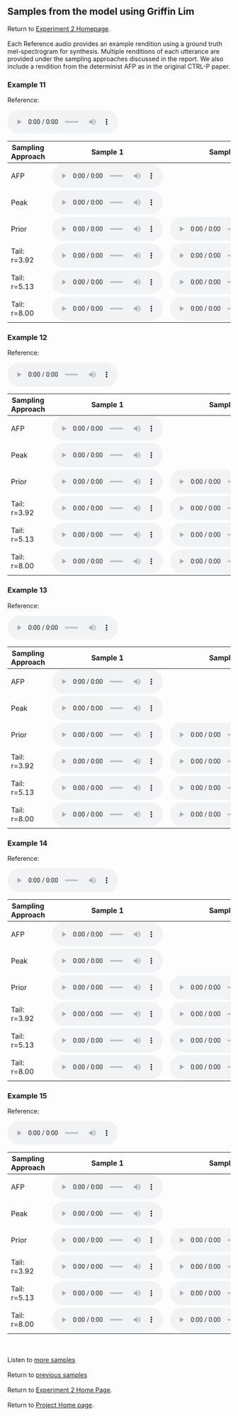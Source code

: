 <!-- exp 1a -->

## Samples from the model using Griffin Lim

Return to [Experiment 2 Homepage](https://ljlj9.github.io/mscproject/experiment_2_test.html).
<br><br>
Each Reference audio provides an example rendition using a ground truth mel-spectrogram for synthesis.
Multiple renditions of each utterance are provided under the sampling approaches discussed in the report. We also include a rendition from the determinist AFP as in the original CTRL-P paper.
### Example 11

Reference:          
<p><audio src="Exp2Test/Example11/reference.wav" controls style="width: 250px;"></audio></p>

| Sampling Approach | Sample 1 | Sample 2 | Sample 3 | Sample 4 | Sample 5 |
| --- | --- | --- | --- | --- | --- |
| AFP | <audio src="afp_web_samples/Example11.wav" controls style="width: 250px;"></audio> | | | | |
| Peak  | <audio src="Exp2Test/Example11/peak/sample_1.wav" controls style="width: 250px;"></audio> | | | | |
| Prior | <audio src="Exp2Test/Example11/prior/sample_1.wav" controls style="width: 250px;"></audio> | <audio src="Exp2Test/Example11/prior/sample_2.wav" controls style="width: 250px;"></audio> | <audio src="Exp2Test/Example11/prior/sample_3.wav" controls style="width: 250px;"></audio> | <audio src="Exp2Test/Example11/prior/sample_4.wav" controls style="width: 250px;"></audio> | <audio src="Exp2Test/Example11/prior/sample_5.wav" controls style="width: 250px;"></audio> |
| Tail: r=3.92 | <audio src="Exp2Test/Example11/tail392/sample_1.wav" controls style="width: 250px;"></audio> | <audio src="Exp2Test/Example11/tail392/sample_2.wav" controls style="width: 250px;"></audio> | <audio src="Exp2Test/Example11/tail392/sample_3.wav" controls style="width: 250px;"></audio> | <audio src="Exp2Test/Example11/tail392/sample_4.wav" controls style="width: 250px;"></audio> | <audio src="Exp2Test/Example11/tail392/sample_5.wav" controls style="width: 250px;"></audio> |
| Tail: r=5.13 | <audio src="Exp2Test/Example11/tail513/sample_1.wav" controls style="width: 250px;"></audio> | <audio src="Exp2Test/Example11/tail513/sample_2.wav" controls style="width: 250px;"></audio> | <audio src="Exp2Test/Example11/tail513/sample_3.wav" controls style="width: 250px;"></audio> | <audio src="Exp2Test/Example11/tail513/sample_4.wav" controls style="width: 250px;"></audio> | <audio src="Exp2Test/Example11/tail513/sample_5.wav" controls style="width: 250px;"></audio> |
| Tail: r=8.00 | <audio src="Exp2Test/Example11/tail8/sample_1.wav" controls style="width: 250px;"></audio> | <audio src="Exp2Test/Example11/tail8/sample_2.wav" controls style="width: 250px;"></audio> | <audio src="Exp2Test/Example11/tail8/sample_3.wav" controls style="width: 250px;"></audio> | <audio src="Exp2Test/Example11/tail8/sample_4.wav" controls style="width: 250px;"></audio> | <audio src="Exp2Test/Example11/tail8/sample_5.wav" controls style="width: 250px;"></audio> |

### Example 12

Reference:          
<p><audio src="Exp2Test/Example12/reference.wav" controls style="width: 250px;"></audio></p>

| Sampling Approach | Sample 1 | Sample 2 | Sample 3 | Sample 4 | Sample 5 |
| --- | --- | --- | --- | --- | --- |
| AFP | <audio src="afp_web_samples/Example12.wav" controls style="width: 250px;"></audio> | | | | |
| Peak  | <audio src="Exp2Test/Example12/peak/sample_1.wav" controls style="width: 250px;"></audio> | | | | |
| Prior | <audio src="Exp2Test/Example12/prior/sample_1.wav" controls style="width: 250px;"></audio> | <audio src="Exp2Test/Example12/prior/sample_2.wav" controls style="width: 250px;"></audio> | <audio src="Exp2Test/Example12/prior/sample_3.wav" controls style="width: 250px;"></audio> | <audio src="Exp2Test/Example12/prior/sample_4.wav" controls style="width: 250px;"></audio> | <audio src="Exp2Test/Example12/prior/sample_5.wav" controls style="width: 250px;"></audio> |
| Tail: r=3.92 | <audio src="Exp2Test/Example12/tail392/sample_1.wav" controls style="width: 250px;"></audio> | <audio src="Exp2Test/Example12/tail392/sample_2.wav" controls style="width: 250px;"></audio> | <audio src="Exp2Test/Example12/tail392/sample_3.wav" controls style="width: 250px;"></audio> | <audio src="Exp2Test/Example12/tail392/sample_4.wav" controls style="width: 250px;"></audio> | <audio src="Exp2Test/Example12/tail392/sample_5.wav" controls style="width: 250px;"></audio> |
| Tail: r=5.13 | <audio src="Exp2Test/Example12/tail513/sample_1.wav" controls style="width: 250px;"></audio> | <audio src="Exp2Test/Example12/tail513/sample_2.wav" controls style="width: 250px;"></audio> | <audio src="Exp2Test/Example12/tail513/sample_3.wav" controls style="width: 250px;"></audio> | <audio src="Exp2Test/Example12/tail513/sample_4.wav" controls style="width: 250px;"></audio> | <audio src="Exp2Test/Example12/tail513/sample_5.wav" controls style="width: 250px;"></audio> |
| Tail: r=8.00 | <audio src="Exp2Test/Example12/tail8/sample_1.wav" controls style="width: 250px;"></audio> | <audio src="Exp2Test/Example12/tail8/sample_2.wav" controls style="width: 250px;"></audio> | <audio src="Exp2Test/Example12/tail8/sample_3.wav" controls style="width: 250px;"></audio> | <audio src="Exp2Test/Example12/tail8/sample_4.wav" controls style="width: 250px;"></audio> | <audio src="Exp2Test/Example12/tail8/sample_5.wav" controls style="width: 250px;"></audio> |

### Example 13

Reference:          
<p><audio src="Exp2Test/Example13/reference.wav" controls style="width: 250px;"></audio></p>

| Sampling Approach | Sample 1 | Sample 2 | Sample 3 | Sample 4 | Sample 5 |
| --- | --- | --- | --- | --- | --- |
| AFP | <audio src="afp_web_samples/Example13.wav" controls style="width: 250px;"></audio> | | | | |
| Peak  | <audio src="Exp2Test/Example13/peak/sample_1.wav" controls style="width: 250px;"></audio> | | | | |
| Prior | <audio src="Exp2Test/Example13/prior/sample_1.wav" controls style="width: 250px;"></audio> | <audio src="Exp2Test/Example13/prior/sample_2.wav" controls style="width: 250px;"></audio> | <audio src="Exp2Test/Example13/prior/sample_3.wav" controls style="width: 250px;"></audio> | <audio src="Exp2Test/Example13/prior/sample_4.wav" controls style="width: 250px;"></audio> | <audio src="Exp2Test/Example13/prior/sample_5.wav" controls style="width: 250px;"></audio> |
| Tail: r=3.92 | <audio src="Exp2Test/Example13/tail392/sample_1.wav" controls style="width: 250px;"></audio> | <audio src="Exp2Test/Example13/tail392/sample_2.wav" controls style="width: 250px;"></audio> | <audio src="Exp2Test/Example13/tail392/sample_3.wav" controls style="width: 250px;"></audio> | <audio src="Exp2Test/Example13/tail392/sample_4.wav" controls style="width: 250px;"></audio> | <audio src="Exp2Test/Example13/tail392/sample_5.wav" controls style="width: 250px;"></audio> |
| Tail: r=5.13 | <audio src="Exp2Test/Example13/tail513/sample_1.wav" controls style="width: 250px;"></audio> | <audio src="Exp2Test/Example13/tail513/sample_2.wav" controls style="width: 250px;"></audio> | <audio src="Exp2Test/Example13/tail513/sample_3.wav" controls style="width: 250px;"></audio> | <audio src="Exp2Test/Example13/tail513/sample_4.wav" controls style="width: 250px;"></audio> | <audio src="Exp2Test/Example13/tail513/sample_5.wav" controls style="width: 250px;"></audio> |
| Tail: r=8.00 | <audio src="Exp2Test/Example13/tail8/sample_1.wav" controls style="width: 250px;"></audio> | <audio src="Exp2Test/Example13/tail8/sample_2.wav" controls style="width: 250px;"></audio> | <audio src="Exp2Test/Example13/tail8/sample_3.wav" controls style="width: 250px;"></audio> | <audio src="Exp2Test/Example13/tail8/sample_4.wav" controls style="width: 250px;"></audio> | <audio src="Exp2Test/Example13/tail8/sample_5.wav" controls style="width: 250px;"></audio> |

### Example 14

Reference:          
<p><audio src="Exp2Test/Example14/reference.wav" controls style="width: 250px;"></audio></p>

| Sampling Approach | Sample 1 | Sample 2 | Sample 3 | Sample 4 | Sample 5 |
| --- | --- | --- | --- | --- | --- |
| AFP | <audio src="afp_web_samples/Example14.wav" controls style="width: 250px;"></audio> | | | | |
| Peak  | <audio src="Exp2Test/Example14/peak/sample_1.wav" controls style="width: 250px;"></audio> | | | | |
| Prior | <audio src="Exp2Test/Example14/prior/sample_1.wav" controls style="width: 250px;"></audio> | <audio src="Exp2Test/Example14/prior/sample_2.wav" controls style="width: 250px;"></audio> | <audio src="Exp2Test/Example14/prior/sample_3.wav" controls style="width: 250px;"></audio> | <audio src="Exp2Test/Example14/prior/sample_4.wav" controls style="width: 250px;"></audio> | <audio src="Exp2Test/Example14/prior/sample_5.wav" controls style="width: 250px;"></audio> |
| Tail: r=3.92 | <audio src="Exp2Test/Example14/tail392/sample_1.wav" controls style="width: 250px;"></audio> | <audio src="Exp2Test/Example14/tail392/sample_2.wav" controls style="width: 250px;"></audio> | <audio src="Exp2Test/Example14/tail392/sample_3.wav" controls style="width: 250px;"></audio> | <audio src="Exp2Test/Example14/tail392/sample_4.wav" controls style="width: 250px;"></audio> | <audio src="Exp2Test/Example14/tail392/sample_5.wav" controls style="width: 250px;"></audio> |
| Tail: r=5.13 | <audio src="Exp2Test/Example14/tail513/sample_1.wav" controls style="width: 250px;"></audio> | <audio src="Exp2Test/Example14/tail513/sample_2.wav" controls style="width: 250px;"></audio> | <audio src="Exp2Test/Example14/tail513/sample_3.wav" controls style="width: 250px;"></audio> | <audio src="Exp2Test/Example14/tail513/sample_4.wav" controls style="width: 250px;"></audio> | <audio src="Exp2Test/Example14/tail513/sample_5.wav" controls style="width: 250px;"></audio> |
| Tail: r=8.00 | <audio src="Exp2Test/Example14/tail8/sample_1.wav" controls style="width: 250px;"></audio> | <audio src="Exp2Test/Example14/tail8/sample_2.wav" controls style="width: 250px;"></audio> | <audio src="Exp2Test/Example14/tail8/sample_3.wav" controls style="width: 250px;"></audio> | <audio src="Exp2Test/Example14/tail8/sample_4.wav" controls style="width: 250px;"></audio> | <audio src="Exp2Test/Example14/tail8/sample_5.wav" controls style="width: 250px;"></audio> |

### Example 15

Reference:          
<p><audio src="Exp2Test/Example15/reference.wav" controls style="width: 250px;"></audio></p>

| Sampling Approach | Sample 1 | Sample 2 | Sample 3 | Sample 4 | Sample 5 |
| --- | --- | --- | --- | --- | --- |
| AFP | <audio src="afp_web_samples/Example15.wav" controls style="width: 250px;"></audio> | | | | |
| Peak  | <audio src="Exp2Test/Example15/peak/sample_1.wav" controls style="width: 250px;"></audio> | | | | |
| Prior | <audio src="Exp2Test/Example15/prior/sample_1.wav" controls style="width: 250px;"></audio> | <audio src="Exp2Test/Example15/prior/sample_2.wav" controls style="width: 250px;"></audio> | <audio src="Exp2Test/Example15/prior/sample_3.wav" controls style="width: 250px;"></audio> | <audio src="Exp2Test/Example15/prior/sample_4.wav" controls style="width: 250px;"></audio> | <audio src="Exp2Test/Example15/prior/sample_5.wav" controls style="width: 250px;"></audio> |
| Tail: r=3.92 | <audio src="Exp2Test/Example15/tail392/sample_1.wav" controls style="width: 250px;"></audio> | <audio src="Exp2Test/Example15/tail392/sample_2.wav" controls style="width: 250px;"></audio> | <audio src="Exp2Test/Example15/tail392/sample_3.wav" controls style="width: 250px;"></audio> | <audio src="Exp2Test/Example15/tail392/sample_4.wav" controls style="width: 250px;"></audio> | <audio src="Exp2Test/Example15/tail392/sample_5.wav" controls style="width: 250px;"></audio> |
| Tail: r=5.13 | <audio src="Exp2Test/Example15/tail513/sample_1.wav" controls style="width: 250px;"></audio> | <audio src="Exp2Test/Example15/tail513/sample_2.wav" controls style="width: 250px;"></audio> | <audio src="Exp2Test/Example15/tail513/sample_3.wav" controls style="width: 250px;"></audio> | <audio src="Exp2Test/Example15/tail513/sample_4.wav" controls style="width: 250px;"></audio> | <audio src="Exp2Test/Example15/tail513/sample_5.wav" controls style="width: 250px;"></audio> |
| Tail: r=8.00 | <audio src="Exp2Test/Example15/tail8/sample_1.wav" controls style="width: 250px;"></audio> | <audio src="Exp2Test/Example15/tail8/sample_2.wav" controls style="width: 250px;"></audio> | <audio src="Exp2Test/Example15/tail8/sample_3.wav" controls style="width: 250px;"></audio> | <audio src="Exp2Test/Example15/tail8/sample_4.wav" controls style="width: 250px;"></audio> | <audio src="Exp2Test/Example15/tail8/sample_5.wav" controls style="width: 250px;"></audio> |

<br><br>
Listen to [more samples](https://ljlj9.github.io/mscproject/experiment_2_iv.html)
<br><br>
Return to [previous samples](https://ljlj9.github.io/mscproject/experiment_2_ii.html)
<br><br>
Return to [Experiment 2 Home Page](https://ljlj9.github.io/mscproject/experiment_2_test.html).
<br><br>
Return to [Project Home page](https://ljlj9.github.io/mscproject/index.html).
